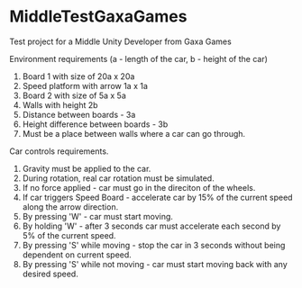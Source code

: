 # MiddleTestGaxaGames
Test project for a Middle Unity Developer from Gaxa Games

Environment requirements (a - length of the car, b - height of the car)
1. Board 1 with size of 20a x 20a
2. Speed platform with arrow 1a x 1a
3. Board 2 with size of 5a x 5a
4. Walls with height 2b
4. Distance between boards - 3a
5. Height difference between boards - 3b
6. Must be a place between walls where a car can go through.

Car controls requirements.
1. Gravity must be applied to the car.
2. During rotation, real car rotation must be simulated.
3. If no force applied - car must go in the direciton of the wheels.
4. If car triggers Speed Board - accelerate car by 15% of the current speed along the arrow direction.
5. By pressing 'W' - car must start moving.
6. By holding 'W' - after 3 seconds car must accelerate each second by 5% of the current speed.
7. By pressing 'S' while moving - stop the car in 3 seconds without being dependent on current speed.
8. By pressing 'S' while not moving - car must start moving back with any desired speed.